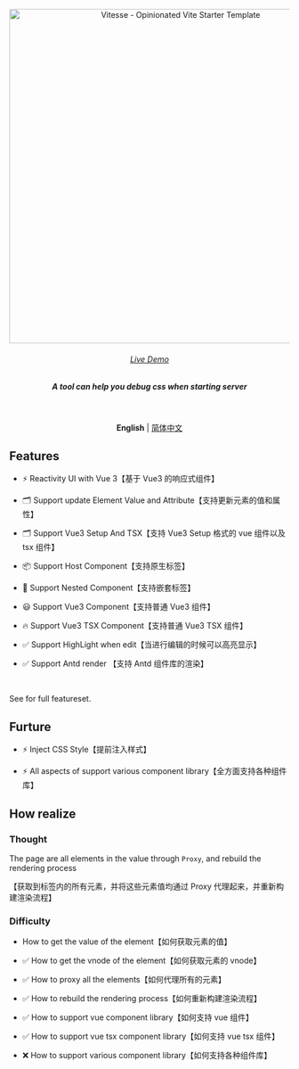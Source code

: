 <p align='center'>
  <img src='https://user-images.githubusercontent.com/11247099/111864893-a457fd00-899e-11eb-9f05-f4b88987541d.png' alt='Vitesse - Opinionated Vite Starter Template' width='600'/>
</p>

<h6 align='center'>
<a href="https://vitesse-lite.netlify.app/">Live Demo</a>
</h6>

<h5 align='center'>
<b>A tool can help you debug css  when starting server</b>
</h5>

<br>

<p align='center'>
<b>English</b> | <a href="https://github.com/antfu/vitesse-lite/blob/main/README.zh-CN.md">简体中文</a>
<!-- Contributors: Thanks for geting interested, however we DON'T accept new transitions to the README, thanks. -->
</p>

## Features

- ⚡️ Reactivity UI with Vue 3【基于 Vue3 的响应式组件】

- 🗂 Support update Element Value and Attribute【支持更新元素的值和属性】

- 🗂 Support Vue3 Setup And TSX【支持 Vue3 Setup 格式的 vue 组件以及 tsx 组件】

- 📦 Support Host Component【支持原生标签】

- 🎨 Support Nested Component【支持嵌套标签】

- 😃 Support Vue3 Component【支持普通 Vue3 组件】

- 🔥 Support Vue3 TSX Component【支持普通 Vue3 TSX 组件】

- ✅ Support HighLight when edit【当进行编辑的时候可以高亮显示】

- ✅ Support Antd render 【支持 Antd 组件库的渲染】

<br>

See [](https://github.com/antfu/vitesse) for full featureset.

## Furture

- ⚡️ Inject CSS Style【提前注入样式】

- ⚡️ All aspects of support various component library【全方面支持各种组件库】

## How realize

### Thought

The page are all elements in the value through `Proxy`, and rebuild the rendering process

【获取到标签内的所有元素，并将这些元素值均通过 Proxy 代理起来，并重新构建渲染流程】

### Difficulty

- How to get the value of the element【如何获取元素的值】

- ✅ How to get the vnode of the element【如何获取元素的 vnode】

- ✅ How to proxy all the elements【如何代理所有的元素】

- ✅ How to rebuild the rendering process【如何重新构建渲染流程】

- ✅ How to support vue component library【如何支持 vue 组件】

- ✅ How to support vue tsx component library【如何支持 vue tsx 组件】

- ❌ How to support various component library【如何支持各种组件库】
